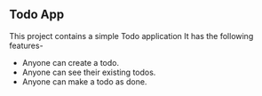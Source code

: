 ## Todo App

This project contains a simple Todo application
It has the following features-

- Anyone can create a todo.
- Anyone can see their existing todos.
- Anyone can make a todo as done.
